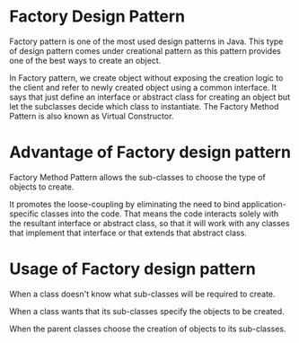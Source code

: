 # Factory Design Pattern
Factory pattern is one of the most used design patterns in Java. This type of design pattern comes under creational pattern as this pattern provides one of the best ways to create an object.

In Factory pattern, we create object without exposing the creation logic to the client and refer to newly created object using a common interface. It says that just define an interface or abstract class for creating an object but let the subclasses decide which class to instantiate. The Factory Method Pattern is also known as Virtual Constructor.

# Advantage of Factory design pattern
Factory Method Pattern allows the sub-classes to choose the type of objects to create.

It promotes the loose-coupling by eliminating the need to bind application-specific classes into the code. That means the code interacts solely with the resultant interface or abstract class, so that it will work with any classes that implement that interface or that extends that abstract class.

# Usage of Factory design pattern
When a class doesn't know what sub-classes will be required to create.

When a class wants that its sub-classes specify the objects to be created.

When the parent classes choose the creation of objects to its sub-classes.
